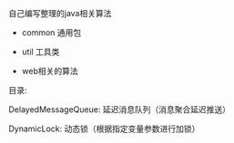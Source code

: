 自己编写整理的java相关算法

- common
通用包

- util
工具类

- web相关的算法

目录:

DelayedMessageQueue: 延迟消息队列（消息聚合延迟推送）

DynamicLock: 动态锁（根据指定变量参数进行加锁）


